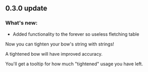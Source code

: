 ## 0.3.0 update
### What's new:
* Added functionality to the forever so useless fletching table

Now you can tighten your bow's string with strings!

A tightened bow will have improved accuracy.

You'll get a tooltip for how much "tightened" usage you have left.